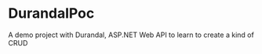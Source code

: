 DurandalPoc
===========

A demo project with Durandal, ASP.NET Web API to learn to create a kind of CRUD

